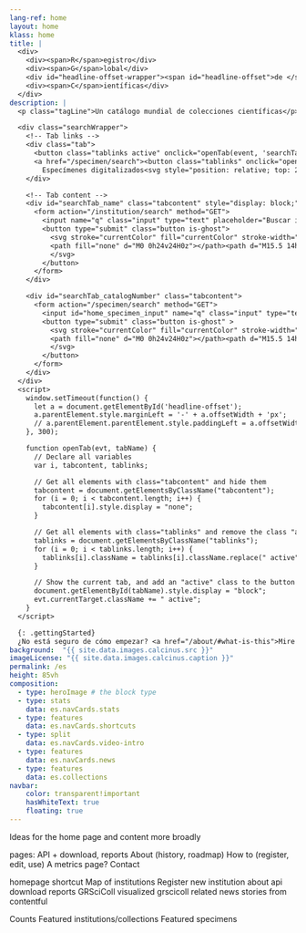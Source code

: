 ```yaml
---
lang-ref: home
layout: home
klass: home
title: |
  <div>
    <div><span>R</span>egistro</div>
    <div><span>G</span>lobal</div>
    <div id="headline-offset-wrapper"><span id="headline-offset">de </span><span>C</span>olecciones</div>
    <div><span>C</span>ientíficas</div>
  </div>
description: |
  <p class="tagLine">Un catálogo mundial de colecciones científicas</p>

  <div class="searchWrapper">
    <!-- Tab links -->
    <div class="tab">
      <button class="tablinks active" onclick="openTab(event, 'searchTab_name')">Instituciones</button>
      <a href="/specimen/search"><button class="tablinks" onclick="openTab(event, 'searchTab_catalogNumber')">
        Especímenes digitalizados<svg style="position: relative; top: 2px;" stroke="currentColor" fill="currentColor" stroke-width="0" viewBox="0 0 24 24" height="1em" width="1em" xmlns="http://www.w3.org/2000/svg"><path fill="none" d="M0 0h24v24H0z"></path><path d="M3.9 12c0-1.71 1.39-3.1 3.1-3.1h4V7H7c-2.76 0-5 2.24-5 5s2.24 5 5 5h4v-1.9H7c-1.71 0-3.1-1.39-3.1-3.1zM8 13h8v-2H8v2zm9-6h-4v1.9h4c1.71 0 3.1 1.39 3.1 3.1s-1.39 3.1-3.1 3.1h-4V17h4c2.76 0 5-2.24 5-5s-2.24-5-5-5z"></path></svg></button></a>
    </div>

    <!-- Tab content -->
    <div id="searchTab_name" class="tabcontent" style="display: block;">
      <form action="/institution/search" method="GET">
        <input name="q" class="input" type="text" placeholder="Buscar instituciones" style="width: 100%;">
        <button type="submit" class="button is-ghost">
          <svg stroke="currentColor" fill="currentColor" stroke-width="0" viewBox="0 0 24 24" height="1em" width="1em" xmlns="http://www.w3.org/2000/svg">
          <path fill="none" d="M0 0h24v24H0z"></path><path d="M15.5 14h-.79l-.28-.27A6.471 6.471 0 0016 9.5 6.5 6.5 0 109.5 16c1.61 0 3.09-.59 4.23-1.57l.27.28v.79l5 4.99L20.49 19l-4.99-5zm-6 0C7.01 14 5 11.99 5 9.5S7.01 5 9.5 5 14 7.01 14 9.5 11.99 14 9.5 14z"></path>
          </svg>
        </button>
      </form>
    </div>

    <div id="searchTab_catalogNumber" class="tabcontent">
      <form action="/specimen/search" method="GET">
        <input id="home_specimen_input" name="q" class="input" type="text" placeholder="Search for digitized specimens" style="width: 100%;">
        <button type="submit" class="button is-ghost" >
          <svg stroke="currentColor" fill="currentColor" stroke-width="0" viewBox="0 0 24 24" height="1em" width="1em" xmlns="http://www.w3.org/2000/svg">
          <path fill="none" d="M0 0h24v24H0z"></path><path d="M15.5 14h-.79l-.28-.27A6.471 6.471 0 0016 9.5 6.5 6.5 0 109.5 16c1.61 0 3.09-.59 4.23-1.57l.27.28v.79l5 4.99L20.49 19l-4.99-5zm-6 0C7.01 14 5 11.99 5 9.5S7.01 5 9.5 5 14 7.01 14 9.5 11.99 14 9.5 14z"></path>
          </svg>
        </button>
      </form>
    </div>
  </div>
  <script>
    window.setTimeout(function() {
      let a = document.getElementById('headline-offset');
      a.parentElement.style.marginLeft = '-' + a.offsetWidth + 'px';
      // a.parentElement.parentElement.style.paddingLeft = a.offsetWidth + 'px';
    }, 300);

    function openTab(evt, tabName) {
      // Declare all variables
      var i, tabcontent, tablinks;

      // Get all elements with class="tabcontent" and hide them
      tabcontent = document.getElementsByClassName("tabcontent");
      for (i = 0; i < tabcontent.length; i++) {
        tabcontent[i].style.display = "none";
      }

      // Get all elements with class="tablinks" and remove the class "active"
      tablinks = document.getElementsByClassName("tablinks");
      for (i = 0; i < tablinks.length; i++) {
        tablinks[i].className = tablinks[i].className.replace(" active", "");
      }

      // Show the current tab, and add an "active" class to the button that opened the tab
      document.getElementById(tabName).style.display = "block";
      evt.currentTarget.className += " active";
    }
  </script>

  {: .gettingStarted}
  ¿No está seguro de cómo empezar? <a href="/about/#what-is-this">Mire este video</a>
background:  "{{ site.data.images.calcinus.src }}"
imageLicense: "{{ site.data.images.calcinus.caption }}"
permalink: /es
height: 85vh
composition:
  - type: heroImage # the block type
  - type: stats
    data: es.navCards.stats
  - type: features
    data: es.navCards.shortcuts
  - type: split
    data: es.navCards.video-intro
  - type: features
    data: es.navCards.news
  - type: features
    data: es.collections
navbar:
    color: transparent!important
    hasWhiteText: true
    floating: true
---
```


Ideas for the home page and content more broadly

pages: 
API + download, reports
About (history, roadmap)
How to (register, edit, use)
A metrics page?
Contact

homepage shortcut
  Map of institutions
  Register new institution
  about
  api
  download reports
  GRSciColl visualized
  grscicoll related news stories from contentful

Counts
Featured institutions/collections
Featured specimens

